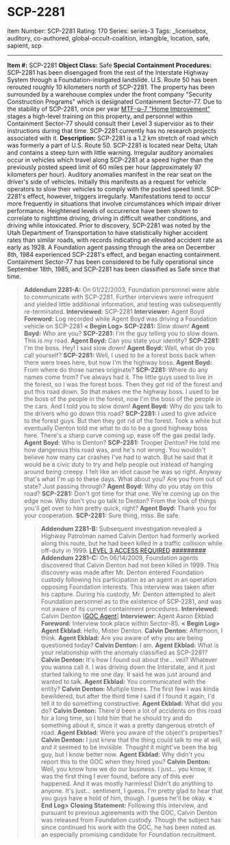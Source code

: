 # SCP-2281
Item Number: SCP-2281
Rating: 170
Series: series-3
Tags: _licensebox, auditory, co-authored, global-occult-coalition, intangible, location, safe, sapient, scp

---

**Item #:** SCP-2281
**Object Class:** Safe
**Special Containment Procedures:** SCP-2281 has been disengaged from the rest of the Interstate Highway System through a Foundation-instigated landslide. U.S. Route 50 has been rerouted roughly 10 kilometers north of SCP-2281.
The property has been surrounded by a warehouse complex under the front company "Security Construction Programs" which is designated Containment Sector-77. Due to the stability of SCP-2281, once per year [MTF-ψ-7 "Home Improvement"](/mtf-psi-7-home-improvement-hub) stages a high-level training on this property, and personnel within Containment Sector-77 should consult their Level 3 supervisor as to their instructions during that time. SCP-2281 currently has no research projects associated with it.
**Description:** SCP-2281 is a 1.2 km stretch of road which was formerly a part of U.S. Route 50. SCP-2281 is located near Delta, Utah and contains a steep turn with little warning. Irregular auditory anomalies occur in vehicles which travel along SCP-2281 at a speed higher than the previously posted speed limit of 60 miles per hour (approximately 97 kilometers per hour).
Auditory anomalies manifest in the rear seat on the driver's side of vehicles. Initially this manifests as a request for vehicle operators to slow their vehicles to comply with the posted speed limit. SCP-2281's effect, however, triggers irregularly. Manifestations tend to occur more frequently in situations that involve circumstances which impair driver performance. Heightened levels of occurrence have been shown to correlate to nighttime driving, driving in difficult weather conditions, and driving while intoxicated.
Prior to discovery, SCP-2281 was noted by the Utah Department of Transportation to have statistically higher accident rates than similar roads, with records indicating an elevated accident rate as early as 1928. A Foundation agent passing through the area on December 8th, 1984 experienced SCP-2281's effect, and began enacting containment. Containment Sector-77 has been considered to be fully operational since September 18th, 1985, and SCP-2281 has been classified as Safe since that time.
> **Addendum 2281-A:** On 01/22/2003, Foundation personnel were able to communicate with SCP-2281. Further interviews were infrequent and yielded little additional information, and testing was subsequently re-terminated.
> **Interviewed:** SCP-2281
> **Interviewer:** Agent Boyd
> **Foreword:** Log recorded while Agent Boyd was driving a Foundation vehicle on SCP-2281
> **< Begin Log>**
> **SCP-2281:** Slow down!
> **Agent Boyd:** Who are you?
> **SCP-2281:** I'm the guy telling you to slow down. This is my road.
> **Agent Boyd:** Can you state your identity?
> **SCP-2281:** I'm the boss. Hey! I said slow down!
> **Agent Boyd:** Well, what do you call yourself?
> **SCP-2281:** Well, I used to be a forest boss back when there were trees here, but now I'm the highway boss.
> **Agent Boyd:** From where do those names originate?
> **SCP-2281:** Where do any names come from? I've always had it. The little guys used to live in the forest, so I was the forest boss. Then they got rid of the forest and put this road down. So that makes me the highway boss. I used to be the boss of the people in the forest, now I'm the boss of the people in the cars. And I told you to slow down!
> **Agent Boyd:** Why do you talk to the drivers who go down this road?
> **SCP-2281:** I used to give advice to the forest guys. But then they got rid of the forest. Took a while but eventually Denton told me what to do to be a good highway boss here. There's a sharp curve coming up, ease off the gas pedal lady.
> **Agent Boyd:** Who is Denton?
> **SCP-2281:** Trooper Denton? He told me how dangerous this road was, and he's not wrong. You wouldn't believe how many car crashes I've had to watch. But he said that it would be a civic duty to try and help people out instead of hanging around being creepy. I felt like an idiot cause he was so right. Anyway that's what I'm up to these days. What about you? Are you from out of state? Just passing through?
> **Agent Boyd:** Why do you stay on this road?
> **SCP-2281:** Don't got time for that one. We're coming up on the edge now. Why don't you go talk to Denton? From the look of things you'll get over to him pretty quick, right?
> **Agent Boyd:** Thank you for your cooperation.
> **SCP-2281:** Sure thing, miss. Be safe.
> > **Addendum 2281-B:** Subsequent investigation revealed a Highway Patrolman named Calvin Denton had formerly worked along this route, but he had been killed in a traffic collision while off-duty in 1999.
[LEVEL 3 ACCESS REQUIRED](javascript:;)
[#########](javascript:;)
**Addendum 2281-C:** On 06/14/2009, Foundation agents discovered that Calvin Denton had not been killed in 1999. This discovery was made after Mr. Denton entered Foundation custody following his participation as an agent in an operation opposing Foundation interests. This interview was taken after his capture. During his custody, Mr. Denton attempted to alert Foundation personnel as to the existence of SCP-2281, and was not aware of its current containment procedures.
> **Interviewed:** Calvin Denton [[GOC Agent](/goc-hub-page)]
> **Interviewer:** Agent Aaron Ekblad
> **Foreword:** Interview took place within Sector-85.
> **< Begin Log>**
> **Agent Ekblad:** Hello, Mister Denton.
> **Calvin Denton:** Afternoon, I think.
> **Agent Ekblad:** Are you aware of why you are being questioned today?
> **Calvin Denton:** I am.
> **Agent Ekblad:** What is your relationship with the anomaly classified as SCP-2281?
> **Calvin Denton:** It's how I found out about the… veil? Whatever you wanna call it. I was driving down the Interstate, and it just started talking to me one day. It said he was just around and wanted to talk.
> **Agent Ekblad:** You communicated with the entity?
> **Calvin Denton:** Multiple times. The first few I was kinda bewildered, but after the third time I said if I found it again, I'd tell it to do something constructive.
> **Agent Ekblad:** What did you do?
> **Calvin Denton:** There'd been a lot of accidents on this road for a long time, so I told him that he should try and do something about it, since it was a pretty dangerous stretch of road.
> **Agent Ekblad:** Were you aware of the object's properties?
> **Calvin Denton:** I just knew that the thing could talk to me at will, and it seemed to be invisible. Thought it might've been the big guy, but I know better now.
> **Agent Ekblad:** Why didn't you report this to the GOC when they hired you?
> **Calvin Denton:** Well, you know how we do our business. I just… you know, it was the first thing I ever found, before any of this ever happened. And it was mostly harmless! Didn't do anything to anyone. It's just… sentiment, I guess. I'm pretty glad to hear that you guys have a hold of him, though. I guess he'll be okay.
> **< End Log>**
> **Closing Statement:** Following this interview, and pursuant to previous agreements with the GOC, Calvin Denton was released from Foundation custody. Though the subject has since continued his work with the GOC, he has been noted as an especially promising candidate for Foundation recruitment.